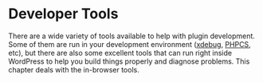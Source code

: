 # Developer Tools

There are a wide variety of tools available to help with plugin development. Some of them are run in your development environment ([xdebug](https://xdebug.org/), [PHPCS](https://github.com/WordPress/WordPress-Coding-Standards), etc), but there are also some excellent tools that can run right inside WordPress to help you build things properly and diagnose problems. This chapter deals with the in-browser tools.